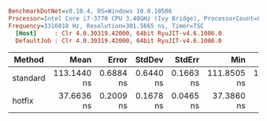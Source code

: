 ``` ini

BenchmarkDotNet=v0.10.4, OS=Windows 10.0.10586
Processor=Intel Core i7-3770 CPU 3.40GHz (Ivy Bridge), ProcessorCount=8
Frequency=3316018 Hz, Resolution=301.5665 ns, Timer=TSC
  [Host]     : Clr 4.0.30319.42000, 64bit RyuJIT-v4.6.1086.0
  DefaultJob : Clr 4.0.30319.42000, 64bit RyuJIT-v4.6.1086.0


```
 |   Method |        Mean |     Error |    StdDev |    StdErr |         Min |          Q1 |      Median |          Q3 |         Max |        Op/s | Scaled | ScaledSD |  Gen 0 | Allocated |
 |--------- |------------:|----------:|----------:|----------:|------------:|------------:|------------:|------------:|------------:|------------:|-------:|---------:|-------:|----------:|
 | standard | 113.1440 ns | 0.6884 ns | 0.6440 ns | 0.1663 ns | 111.8505 ns | 112.6959 ns | 113.2079 ns | 113.5501 ns | 114.3303 ns |  8838290.83 |   1.00 |     0.00 | 0.0098 |   0.05 kB |
 |   hotfix |  37.6636 ns | 0.2009 ns | 0.1678 ns | 0.0465 ns |  37.3860 ns |  37.5428 ns |  37.6754 ns |  37.8000 ns |  37.9572 ns | 26550838.82 |   0.33 |     0.00 |      - |      0 kB |
